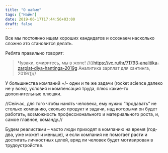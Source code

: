 ```yaml
---
title: "О найме"
tags: ["Найм"]
date: 2019-06-17T17:44:56+03:00
draft: false
---
```


Все мы постоянно ищем хороших кандидатов и осознаем насколько сложно это становится делать.

Ребята правильно говорят:

> Чуваки, смиритесь, мы в жопе!
> //((https://vc.ru/hr/71793-analitika-zarplat-dlya-hantinga-2019g Аналитика зарплат для хантинга, 2019г))//

У большинства компаний +/- одни и те же задачи (rocket science далеко не у всех), условия и компенсация труда, плюс какие-то дополнительные плюшки.

//Сейчас, для того чтобы нанять человека, ему нужно “продавать” не столько компанию, сколько продукт и задачи, над которыми он будет работать, возможность профессионального и материального роста, и, самое главное, команду.//

Будем реалистами – часто люди приходят в компанию на время (год-два, уже может и меньше), и если компания не помогает расти и достигать личностных целей, вряд ли человек будет мотивирован в трудоустройстве.
